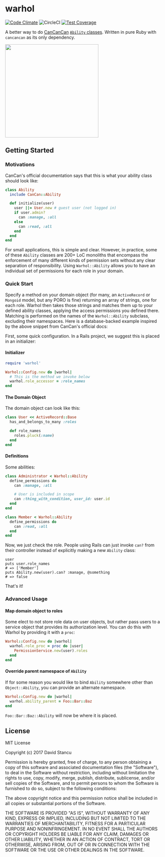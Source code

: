 # warhol

[![Code Climate](https://codeclimate.com/github/mach-kernel/warhol.png)](https://codeclimate.com/github/mach-kernel/warhol) ![CircleCI](https://circleci.com/gh/mach-kernel/warhol.svg?style=shield&circle-token=00f71ed6911aab669bda9ff2432ca6c66d54a5e0) [![Test Coverage](https://codeclimate.com/github/mach-kernel/warhol/badges/coverage.svg)](https://codeclimate.com/github/mach-kernel/warhol/coverage)

A better way to do [CanCanCan](https://github.com/CanCanCommunity/cancancan) [`Ability` classes](https://github.com/CanCanCommunity/cancancan/wiki/Defining-Abilities). Written in pure Ruby with `cancancan` as its only dependency.

<img height="300px" src="https://raw.github.com/mach-kernel/warhol/master/splash.jpg" />

## Getting Started

### Motivations

CanCan's official documentation says that this is what your ability class should look like:

```ruby
class Ability
  include CanCan::Ability

  def initialize(user)
    user ||= User.new # guest user (not logged in)
    if user.admin?
      can :manage, :all
    else
      can :read, :all
    end
  end
end
```

For small applications, this is simple and clear. However, in practice, some of these `Ability` classes are 200+ LoC monoliths that encompass the enforcement of many different kinds of permission sets without any clear separation of responsibility. Using `Warhol::Ability` allows you to have an individual set of permissions for each role in your domain.


### Quick Start

Specify a method on your domain object (for many, an `ActiveRecord` or `Mongoid` model, but any PORO is fine) returning an array of strings, one for each role. Warhol then takes those strings and matches them up to your defined ability classes, applying the access permissions you defined there. Matching is performed on the names of the `Warhol::Ability` subclass, excluding their namespaces. Here is a database-backed example inspired by the above snippet from CanCan's official docs:

First, some quick configuration. In a Rails project, we suggest this is placed in an initializer:

#### Initializer

```ruby
require 'warhol'

Warhol::Config.new do |warhol|
  # This is the method we invoke below
  warhol.role_accessor = :role_names
end
```

#### The Domain Object

The domain object can look like this: 

```ruby
class User << ActiveRecord::Base
  has_and_belongs_to_many :roles

  def role_names
    roles.pluck(:name)
  end
end
```

#### Definitions

Some abilities:

```ruby
class Administrator < Warhol::Ability
  define_permissions do
    can :manage, :all

    # User is included in scope
    can :thing_with_condition, user_id: user.id
  end
end

class Member < Warhol::Ability
  define_permissions do
    can :read, :all
  end
end
```

Now, we just check the role. People using Rails can just invoke `can?` from their controller instead of explicitly making a new `Ability` class:

```
user
puts user.role_names
# => ['Member']
puts Ability.new(user).can? :manage, @something
# => false
```

That's it!

### Advanced Usage

#### Map domain object to roles

Some elect to not store role data on user objects, but rather pass users to a service object that provides its authorization level. You can do this with Warhol by providing it with a `proc`:

```ruby
Warhol::Config.new do |warhol|
  warhol.role_proc = proc do |user|
    PermissionService.new(user).roles
  end
end
```

#### Override parent namespace of `Ability`

If for some reason you would like to bind `Ability` somewhere other than `Object::Ability`, you can provide an alternate namespace. 

```ruby
Warhol::Config.new do |warhol|
  warhol.ability_parent = Foo::Bar::Baz
end
```

`Foo::Bar::Baz::Ability` will now be where it is placed. 


## License

MIT License

Copyright (c) 2017 David Stancu

Permission is hereby granted, free of charge, to any person obtaining a copy
of this software and associated documentation files (the "Software"), to deal
in the Software without restriction, including without limitation the rights
to use, copy, modify, merge, publish, distribute, sublicense, and/or sell
copies of the Software, and to permit persons to whom the Software is
furnished to do so, subject to the following conditions:

The above copyright notice and this permission notice shall be included in all
copies or substantial portions of the Software.

THE SOFTWARE IS PROVIDED "AS IS", WITHOUT WARRANTY OF ANY KIND, EXPRESS OR
IMPLIED, INCLUDING BUT NOT LIMITED TO THE WARRANTIES OF MERCHANTABILITY,
FITNESS FOR A PARTICULAR PURPOSE AND NONINFRINGEMENT. IN NO EVENT SHALL THE
AUTHORS OR COPYRIGHT HOLDERS BE LIABLE FOR ANY CLAIM, DAMAGES OR OTHER
LIABILITY, WHETHER IN AN ACTION OF CONTRACT, TORT OR OTHERWISE, ARISING FROM,
OUT OF OR IN CONNECTION WITH THE SOFTWARE OR THE USE OR OTHER DEALINGS IN THE
SOFTWARE.
